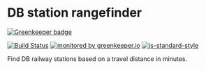 # DB station rangefinder

[![Greenkeeper badge](https://badges.greenkeeper.io/coderbyheart/db-station-rangefinder.svg)](https://greenkeeper.io/)

[![Build Status](https://travis-ci.org/coderbyheart/db-station-rangefinder.svg)](https://travis-ci.org/coderbyheart/db-station-rangefinder)
[![monitored by greenkeeper.io](https://img.shields.io/badge/greenkeeper.io-monitored-brightgreen.svg)](http://greenkeeper.io/) 
[![js-standard-style](https://img.shields.io/badge/code%20style-standard-brightgreen.svg)](http://standardjs.com/)

Find DB railway stations based on a travel distance in minutes.
